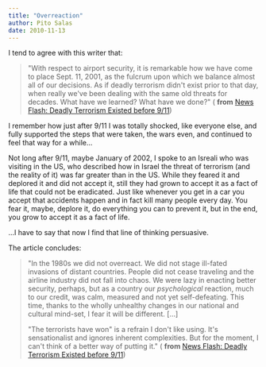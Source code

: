 ```yaml
---
title: "Overreaction"
author: Pito Salas
date: 2010-11-13
---
```




I tend to agree with this writer that:

> "With respect to airport security, it is remarkable how we have come to
> place Sept. 11, 2001, as the fulcrum upon which we balance almost all of our
> decisions. As if deadly terrorism didn't exist prior to that day, when
> really we've been dealing with the same old threats for decades. What have
> we learned? What have we done?" ( **from** [News Flash: Deadly Terrorism
> Existed before
> 9/11](<http://www.salon.com/technology/ask_the_pilot/2010/11/10/airport_security/index.html>))

I remember how just after 9/11 I was totally shocked, like everyone else, and
fully supported the steps that were taken, the wars even, and continued to
feel that way for a while…

Not long after 9/11, maybe January of 2002, I spoke to an Isreali who was
visiting in the US, who described how in Israel the threat of terrorism (and
the reality of it) was far greater than in the US. While they feared it and
deplored it and did not accept it, still they had grown to accept it as a fact
of life that could not be eradicated. Just like whenever you get in a car you
accept that accidents happen and in fact kill many people every day. You fear
it, maybe, deplore it, do everything you can to prevent it, but in the end,
you grow to accept it as a fact of life.

…I have to say that now I find that line of thinking persuasive.

The article concludes:

> "In the 1980s we did not overreact. We did not stage ill-fated invasions of
> distant countries. People did not cease traveling and the airline industry
> did not fall into chaos. We were lazy in enacting better security, perhaps,
> but as a country our _psychological_ reaction, much to our credit, was calm,
> measured and not yet self-defeating. This time, thanks to the wholly
> unhealthy changes in our national and cultural mind-set, I fear it will be
> different. […]
>
> "The terrorists have won" is a refrain I don't like using. It's
> sensationalist and ignores inherent complexities. But for the moment, I
> can't think of a better way of putting it." ( **from** [News Flash: Deadly
> Terrorism Existed before
> 9/11](<http://www.salon.com/technology/ask_the_pilot/2010/11/10/airport_security/index.html>))


